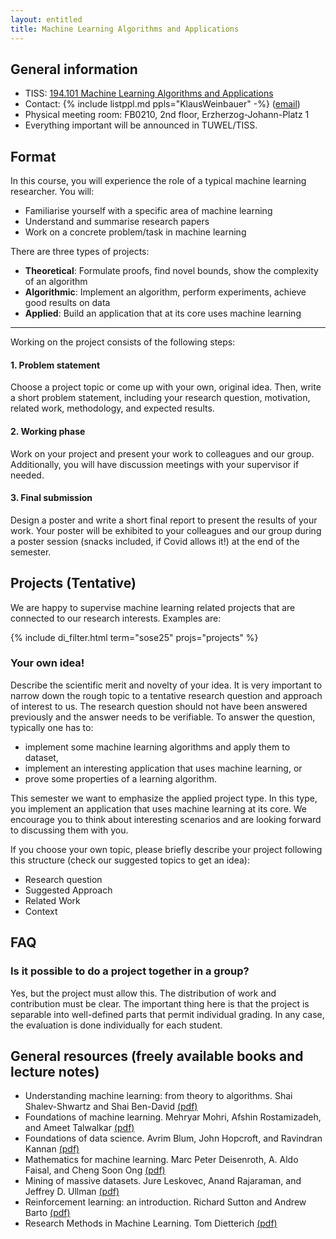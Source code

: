 ```yaml
---
layout: entitled
title: Machine Learning Algorithms and Applications
---
```

## General information

- TISS: [194.101 Machine Learning Algorithms and Applications](https://tiss.tuwien.ac.at/course/educationDetails.xhtml?&courseNr=194101)
- Contact: {% include listppl.md ppls="KlausWeinbauer" -%} ([email](mailto:klaus.weinbauer@tuwien.ac.at))
- Physical meeting room: FB0210, 2nd floor, Erzherzog-Johann-Platz 1
- Everything important will be announced in TUWEL/TISS.


## Format

In this course, you will experience the role of a typical machine learning researcher.
You will:
* Familiarise yourself with a specific area of machine learning
* Understand and summarise research papers
* Work on a concrete problem/task in machine learning

There are three types of projects:
* **Theoretical**: Formulate proofs, find novel bounds, show the complexity of an algorithm
* **Algorithmic**: Implement an algorithm, perform experiments, achieve good results on data
* **Applied**: Build an application that at its core uses machine learning

---

Working on the project consists of the following steps:

#### 1. Problem statement

Choose a project topic or come up with your own, original idea. Then, write a short problem statement, including your research question, motivation, related work, methodology, and expected results.

#### 2. Working phase

Work on your project and present your work to colleagues and our group. Additionally, you will have discussion meetings with your supervisor if needed. 

#### 3. Final submission

Design a poster and write a short final report to present the results of your work. Your poster will be exhibited to your colleagues and our group during a poster session (snacks included, if Covid allows it!) at the end of the semester.


## Projects (Tentative)

<!-- Here you can find a list of potential projects to choose from:

### Applied & theoretical projects -->

We are happy to supervise machine learning related projects that are connected to our research interests. Examples are:

{% include di_filter.html term="sose25" projs="projects" %}


<!-- ### Competitions & challenges

{% include di_filter.html term="ws2425" projs="competitions" %} -->


### Your own idea!

Describe the scientific merit and novelty of your idea. It is very important to narrow down the rough topic to a tentative research question and approach of interest to us. The research question should not have been answered previously and the answer needs to be verifiable. To answer the question, typically one has to:

* implement some machine learning algorithms and apply them to dataset,
* implement an interesting application that uses machine learning, or
* prove some properties of a learning algorithm.

This semester we want to emphasize the applied project type. In this type, you
implement an application that uses machine learning at its core. We encourage
you to think about interesting scenarios and are looking forward to discussing
them with you.

If you choose your own topic, please briefly describe your project following this structure (check our suggested topics to get an idea):

* Research question
* Suggested Approach
* Related Work
* Context

## FAQ

### Is it possible to do a project together in a group?

Yes, but the project must allow this. The distribution of work and contribution
must be clear. The important thing here is that the project is separable into
well-defined parts that permit individual grading. In any case, the evaluation
is done individually for each student.



## General resources (freely available books and lecture notes)

- Understanding machine learning: from theory to algorithms. Shai Shalev-Shwartz and Shai Ben-David [(pdf)](https://www.cs.huji.ac.il/~shais/UnderstandingMachineLearning/copy.html)
- Foundations of machine learning. Mehryar Mohri, Afshin Rostamizadeh, and Ameet Talwalkar [(pdf)](https://cs.nyu.edu/~mohri/mlbook/)
- Foundations of data science. Avrim Blum, John Hopcroft, and Ravindran Kannan [(pdf)](https://www.cs.cornell.edu/jeh/book.pdf)
- Mathematics for machine learning. Marc Peter Deisenroth, A. Aldo Faisal, and Cheng Soon Ong [(pdf)](https://mml-book.github.io/)
- Mining of massive datasets. Jure Leskovec, Anand Rajaraman, and Jeffrey D. Ullman [(pdf)](http://infolab.stanford.edu/~ullman/mmds/book0n.pdf)
- Reinforcement learning: an introduction. Richard Sutton and Andrew Barto [(pdf)](http://incompleteideas.net/book/the-book.html)
- Research Methods in Machine Learning. Tom Dietterich [(pdf)](http://web.engr.oregonstate.edu/~tgd/talks/new-in-ml-2019.pdf)
